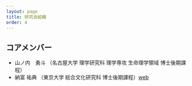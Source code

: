 ```yaml
---
layout: page
title: 研究会組織
order: 4
---
```


## コアメンバー

- 山ノ内　勇斗 （名古屋大学 理学研究科 理学専攻 生命理学領域 博士後期課程）
- 納富 祐典 （東京大学 総合文化研究科 博士後期課程）<a href="https://jpmyrmecol.com/" target="_blank" rel="noopener noreferrer">web</a>
